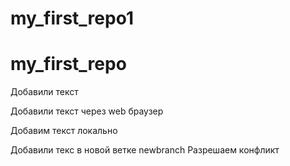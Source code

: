 # my_first_repo1
# my_first_repo
Добавили текст

Добавили текст через web браузер

Добавим текст локально

Добавили текс в новой ветке newbranch
Разрешаем конфликт
